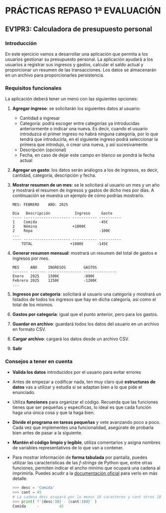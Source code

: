 # PRÁCTICAS REPASO 1ª EVALUACIÓN

## EV1PR3: Calculadora de presupuesto personal

### Introducción

En este ejercicio vamos a desarrollar una aplicación que permita a los usuarios gestionar su presupuesto personal. La aplicación ayudará a los usuarios a registrar sus ingresos y gastos, calcular el saldo actual y proporcionar un resumen de las transacciones. Los datos se almacenarán en un archivo para proporcionarles persistencia.


### Requisitos funcionales

La aplicación deberá tener un menú con las siguientes opciones: 

1. **Agregar ingreso**: se solicitarán los siguientes datos al usuario:
    - Cantidad a ingresar
    - Categoría: podrá escoger entre categorías ya introducidas anteriormente o indicar una nueva. Es decir, cuando el usuario introduzca el primer ingreso no habrá ninguna categoría, por lo que tendrá que introducirla, en el siguiente ingreso podrá seleccionar la primera que introdujo, o crear una nueva, y así sucesivamente.
    - Descripción (opcional)
    - Fecha, en caso de dejar este campo en blanco se pondrá la fecha actual
2. **Agregar un gasto**: los datos serán análogos a los de ingresos, es decir, cantidad, categoría, descripción y fecha.
3. **Mostrar resumen de un mes**: se le solicitará al usuario un mes y un año y mostrará el resumen de ingresos y gastos de dicho mes por días. A continuación se muestra un ejemplo de cómo podrías mostrarlo.

    ```
    MES: FEBRERO    AÑO: 2025

    Día   Descripción           Ingreso     Gasto
    ---- --------------------- ----------- ----------
    1    Comida                            -45€
    2    Nómina                +1000€
    2    Ropa                              -100€
    ...
    ---- --------------------- ----------- ----------
        TOTAL                 +1000€      -145€
    ```
4. **Generar resumen mensual**: mostrará un resumen del total de gastos e ingresos por mes.

    ```
    MES     AÑO     INGRESOS        GASTOS
    ------- ------- --------------- ---------------
    Enero   2025    1500€           -890€
    Febrero 2025    1250€           -1200€
    ...
    ```
5. **Ingresos por categoría**: solicitará al usuario una categoría y mostrará un listados de todos los ingresos que hay en dicha categoría, así como el total de los mismos.
6. **Gastos por categoría**: igual que el punto anterior, pero para los gastos.
7. **Guardar en archivo**: guardará todos los datos del usuario en un archivo en formato CSV.
8. **Cargar archivo**: cargará los datos desde un archivo CSV.
9. **Salir**


### Consejos a tener en cuenta

- **Valida los datos** introducidos por el usuario para evitar errores
- Antes de empezar a codificar nada, ten muy claro qué **estructuras de datos** vas a utilizar y estudia si se adaptan bien a lo que pide el enunciado.
- Utiliza **funciones** para organizar el código. Recuerda que las funciones tienes que ser pequeñas y específicas, lo ideal es que cada función haga una única cosa y que la haga bien.
- **Divide el programa en tareas pequeñas** y vete avanzando poco a poco. Cada vez que implementes una funcionalidad, asegúrate de probarla bien antes de pasar a la siguiente.
- **Mantén el código limpio y legible**, utiliza comentarios y asigna nombres de variables representativos de lo que van a contener.
- Para mostrar información de **forma tabulada** por pantalla, puedes utilizar las características de las *f-strings* de Python que, entre otras funciones, permiten indicar el ancho mínimo que ocupará una cadena al imprimirla. Puedes acudir a la [documentación oficial](https://docs.python.org/es/3.13/tutorial/inputoutput.html#formatted-string-literals) para verlo en más detalle.

    ```python
    >>> desc = 'Comida'
    >>> cant = 45
    # La cadena desc ocupará por lo menos 10 caracteres y cant otros 10, ajustando el contenido a la deracha
    >>> print( f'{desc:10} - {cant:10d}' )
    Comida     -         45
    ```